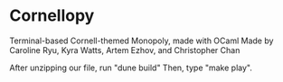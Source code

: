 # Cornellopy
Terminal-based Cornell-themed Monopoly, made with OCaml
Made by Caroline Ryu, Kyra Watts, Artem Ezhov, and Christopher Chan

After unzipping our file, run "dune build"
Then, type "make play". 
